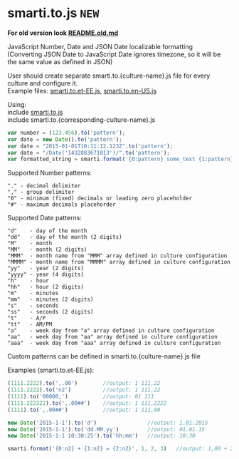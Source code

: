 # smarti.to.js `NEW`

<b>For old version look [README.old.md](https://github.com/onitecsoft/smarti.to.js/blob/master/README.old.md)</b>

JavaScript Number, Date and JSON Date localizable formatting  
(Converting JSON Date to JavaScript Date ignores timezone, so it will be the same value as defined in JSON)

User should create separate smarti.to.{culture-name}.js file for every culture and configure it.  
Example files: [smarti.to.et-EE.js](https://raw.githubusercontent.com/onitecsoft/smarti.to.js/master/src/smarti.to.et-EE.js), [smarti.to.en-US.js](https://raw.githubusercontent.com/onitecsoft/smarti.to.js/master/src/smarti.to.en-US.js)

Using:  
include [smarti.to.js](https://raw.githubusercontent.com/onitecsoft/smarti.to.js/master/src/smarti.to.js)   
include smarti.to.{corresponding-culture-name}.js
```js
var number = (123.456).to('pattern');
var date = new Date().to('pattern');
var date = "2015-01-01T10:11:12.123Z".to('pattern');
var date = "/Date('1432883671013')/".to('pattern');
var formatted_string = smarti.format('{0:pattern} some_text {1:pattern}...', var0, var1, ...)
```

Supported Number patterns:
```
"." - decimal delimiter  
"," - group delimiter  
"0" - minimum (fixed) decimals or leading zero placeholder  
"#" - maximum decimals placehorder
```

Supported Date patterns:
```
"d"    - day of the month  
"dd"   - day of the month (2 digits)  
"M"    - month  
"MM"   - month (2 digits)  
"MMM"  - month name from "MMM" array defined in culture configuration  
"MMMM" - month name from "MMMM" array defined in culture configuration  
"yy"   - year (2 digits)  
"yyyy" - year (4 digits)  
"h"    - hour  
"hh"   - hour (2 digits)  
"m"    - minutes  
"mm"   - minutes (2 digits)  
"s"    - seconds  
"ss"   - seconds (2 digits)  
"t"    - A/P  
"tt"   - AM/PM  
"a"    - week day from "a" array defined in culture configuration  
"aa"   - week day from "aa" array defined in culture configuration  
"aaa"  - week day from "aaa" array defined in culture configuration  
```

Custom patterns can be defined in smarti.to.{culture-name}.js file

Examples (smarti.to.et-EE.js):
```js
(1111.2222).to(',.00')        //output: 1 111,22  
(1111.2222).to('n2')          //output: 1 111,22  
(1111).to('00000,')           //output: 01 111  
(1111.222222).to(',.00##')    //output: 1 111,2222  
(1111).to(',.00##')           //output: 1 111,00

new Date('2015-1-1').to('d')                //output: 1.01.2015  
new Date('2015-1-1').to('dd.MM.yy')         //output: 01.01.15  
new Date('2015-1-1 10:30:25').to('hh:mm')   //output: 10:30

smarti.format('{0:n2} + {1:n2} = {2:n2}', 1, 2, 3)   //output: 1,00 + 2,00 = 3,00
```

